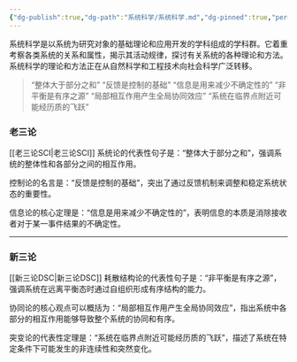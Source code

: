 ```yaml
---
{"dg-publish":true,"dg-path":"系统科学/系统科学.md","dg-pinned":true,"permalink":"/系统科学/系统科学/","pinned":true,"dgPassFrontmatter":true,"noteIcon":"","created":"2024-05-21T15:20:28.608+08:00","updated":"2024-07-10T01:32:43.461+08:00"}
---
```


系统科学是以系统为研究对象的基础理论和应用开发的学科组成的学科群。它着重考察各类系统的关系和属性，揭示其活动规律，探讨有关系统的各种理论和方法。系统科学的理论和方法正在从自然科学和工程技术向社会科学广泛转移。

>“整体大于部分之和”
>“反馈是控制的基础”
>“信息是用来减少不确定性的”
>“非平衡是有序之源”
>“局部相互作用产生全局协同效应”
>“系统在临界点附近可能经历质的飞跃”

### 老三论

[[老三论SCI\|老三论SCI]]
系统论的代表性句子是：“整体大于部分之和”，强调系统的整体性和各部分之间的相互作用。

控制论的名言是：“反馈是控制的基础”，突出了通过反馈机制来调整和稳定系统状态的重要性。

信息论的核心定理是：“信息是用来减少不确定性的”，表明信息的本质是消除接收者对于某一事件结果的不确定性。
***
### 新三论

[[新三论DSC\|新三论DSC]]
耗散结构论的代表性句子是：“非平衡是有序之源”，强调系统在远离平衡态时通过自组织形成有序结构的能力。

协同论的核心观点可以概括为：“局部相互作用产生全局协同效应”，指出系统中各部分的相互作用能够导致整个系统的协同和有序。

突变论的代表性定理是：“系统在临界点附近可能经历质的飞跃”，描述了系统在特定条件下可能发生的非连续性和突然变化。


